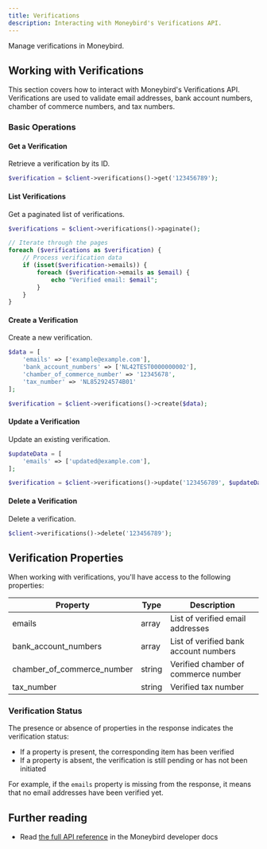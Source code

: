 ```yaml
---
title: Verifications
description: Interacting with Moneybird's Verifications API.
---
```


Manage verifications in Moneybird.

## Working with Verifications

This section covers how to interact with Moneybird's Verifications API. Verifications are used to validate email addresses, bank account numbers, chamber of commerce numbers, and tax numbers.

### Basic Operations

#### Get a Verification

Retrieve a verification by its ID.

```php
$verification = $client->verifications()->get('123456789');
```

#### List Verifications

Get a paginated list of verifications.

```php
$verifications = $client->verifications()->paginate();

// Iterate through the pages
foreach ($verifications as $verification) {
    // Process verification data
    if (isset($verification->emails)) {
        foreach ($verification->emails as $email) {
            echo "Verified email: $email";
        }
    }
}
```

#### Create a Verification

Create a new verification.

```php
$data = [
    'emails' => ['example@example.com'],
    'bank_account_numbers' => ['NL42TEST0000000002'],
    'chamber_of_commerce_number' => '12345678',
    'tax_number' => 'NL852924574B01'
];

$verification = $client->verifications()->create($data);
```

#### Update a Verification

Update an existing verification.

```php
$updateData = [
    'emails' => ['updated@example.com'],
];

$verification = $client->verifications()->update('123456789', $updateData);
```

#### Delete a Verification

Delete a verification.

```php
$client->verifications()->delete('123456789');
```

## Verification Properties

When working with verifications, you'll have access to the following properties:

| Property | Type | Description |
|----------|------|-------------|
| emails | array | List of verified email addresses |
| bank_account_numbers | array | List of verified bank account numbers |
| chamber_of_commerce_number | string | Verified chamber of commerce number |
| tax_number | string | Verified tax number |

### Verification Status

The presence or absence of properties in the response indicates the verification status:

- If a property is present, the corresponding item has been verified
- If a property is absent, the verification is still pending or has not been initiated

For example, if the `emails` property is missing from the response, it means that no email addresses have been verified yet.

## Further reading

- Read [the full API reference](https://developer.moneybird.com/api/verifications/) in the Moneybird developer docs
